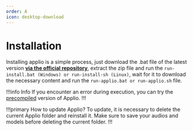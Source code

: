 ```yaml
---
order: A
icon: desktop-download
---
```


# Installation

Installing applio is a simple process, just download the .bat file of the latest version **[via the official repository](https://github.com/IAHispano/Applio/releases)**, extract the zip file and run the `run-install.bat (Windows) or run-install-sh (Linux)`, wait for it to download the necessary content and run the `run-applio.bat or run-applio.sh` file.

!!!info Info
If you encounter an error during execution, you can try the [precompiled](https://huggingface.co/IAHispano/Applio/resolve/main/Compiled/ApplioV3.0.7.zip) version of Applio.
!!!

!!!primary How to update Applio?
To update, it is necessary to delete the current Applio folder and reinstall it. Make sure to save your audios and models before deleting the current folder.
!!!